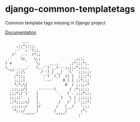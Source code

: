 django-common-templatetags
==========================

Common template tags missing in Django project

[Documentation](https://pythonhosted.org/django-common-templatetags/)

```
       .,,.
     ,;;*;;;;,
    .-'``;-');;.
   /'  .-.  /*;;
 .'    \c    \;;               .;;;,
/ o      `    \;    ,__.     ,;*;;;*;,
\__, _.__,'   \_.-') __)--.;;;;;*;;;;,
 `""`;;;\       /-')_) __)  `\' ';;;;;;
    ;*;;;        -') `)_)  |\ |  ;;;;*;
    ;;;;|        `---`    O | | ;;*;;;
    *;*;\|                 O  / ;;;;;*
   ;;;;;/|    .-------\      / ;*;;;;;
  ;;;*;/ \    |        '.   (`. ;;;*;;;
  ;;;;;'. ;   |          )   \ | ;;;;;;
  ,;*;;;;\/   |.        /   /` | ';;;*;
   ;;;;;;/    |/       /   /__/   ';;;
   '*;;;/     |       /    |      ;*;
        `""""`        `""""`     ;'
```
